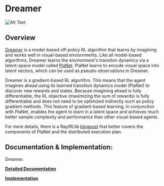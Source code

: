 # Dreamer

![Alt Text](https://miro.medium.com/max/384/0*yRXGyjtN3YBlhpMF)

## Overview 

[Dreamer](https://arxiv.org/abs/1912.01603) is a model-based off-policy RL algorithm that learns by imagining and works well in visual-based enviornments. Like all model-based algorithms, Dreamer learns the environment's transiton dynamics via a latent-space model called [PlaNet](https://ai.googleblog.com/2019/02/introducing-planet-deep-planning.html). PlaNet learns to encode visual space into latent vectors, which can be used as pseudo-observations in Dreamer. 

Dreamer is a gradient-based RL algorithm. This means that the agent imagines ahead using its learned transition dynamics model (PlaNet) to discover new rewards and states. Because imagining ahead is fully differentiable, the RL objective (maximizing the sum of rewards) is fully differentiable and does not need to be optimized indirectly such as policy gradient methods. This feature of gradient-based learning, in conjunction with PlaNet, enables the agent to learn in a latent space and achieves much better sample complexity and performance than other visual-based agents. 

For more details, there is a Ray/RLlib [blogpost](https://medium.com/distributed-computing-with-ray/model-based-reinforcement-learning-with-ray-rllib-73f47df33839˜) that better covers the components of PlaNet and the distributed execution plan. 

## Documentation & Implementation:

Dreamer. 

  **[Detailed Documentation](https://docs.ray.io/en/master/rllib-algorithms.html#dqn)**

  **[Implementation](https://github.com/ray-project/ray/blob/master/rllib/agents/dqn/simple_q.py)**
